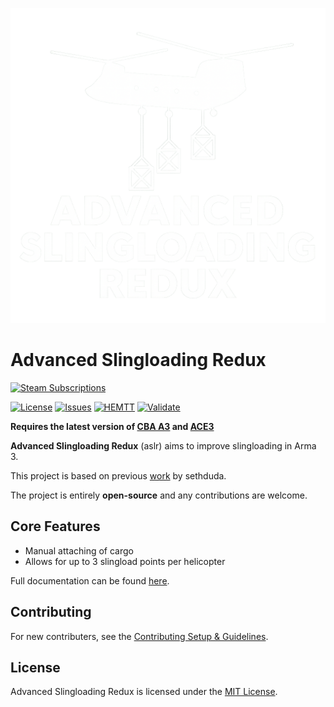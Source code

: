 <p align="center">
    <img src="https://github.com/Andx667/advanced_slingloading_redux/blob/main/img/logo_aslr.png" width="512">
</p>

# Advanced Slingloading Redux

[![Steam Subscriptions](https://img.shields.io/steam/subscriptions/3573851584?style=for-the-badge&logo=steam&label=Steam%20Workshop&color=%23690000&link=https%3A%2F%2Fsteamcommunity.com%2Fsharedfiles%2Ffiledetails%2F%3Fid%3573851584)](https://steamcommunity.com/sharedfiles/filedetails/?id=3573851584)

[![License](https://img.shields.io/badge/License-MIT-red?style=flat-square)](https://github.com/Andx667/advanced_slingloading_redux/blob/main/LICENSE.md)
[![Issues](https://img.shields.io/github/issues-raw/Andx667/advanced_slingloading_redux.svg?style=flat-square&label=Issues)](https://github.com/Andx667/advanced_slingloading_redux/issues)
[![HEMTT](https://img.shields.io/github/actions/workflow/status/Andx667/advanced_slingloading_redux/hemtt.yml?style=flat-square&label=HEMTT)](https://github.com/Andx667/advanced_slingloading_redux/actions/workflows/hemtt.yml)
[![Validate](https://img.shields.io/github/actions/workflow/status/Andx667/advanced_slingloading_redux/validate.yml?style=flat-square&label=Validate)](https://github.com/Andx667/advanced_slingloading_redux/actions/workflows/validate.yml)

**Requires the latest version of [CBA A3](https://github.com/CBATeam/CBA_A3/releases/latest) and [ACE3](https://github.com/acemod/ACE3/releases/latest)**

**Advanced Slingloading Redux** (aslr) aims to improve slingloading in Arma 3.

This project is based on previous [work](https://github.com/sethduda/AdvancedSlingLoading) by sethduda.

The project is entirely **open-source** and any contributions are welcome.

## Core Features

- Manual attaching of cargo
- Allows for up to 3 slingload points per helicopter

Full documentation can be found [here](https://andx667.github.io/advanced_slingloading_redux/).

## Contributing

For new contributers, see the [Contributing Setup & Guidelines](./.github/CONTRIBUTING.md).

## License

Advanced Slingloading Redux is licensed under the [MIT License](./LICENSE.md).
